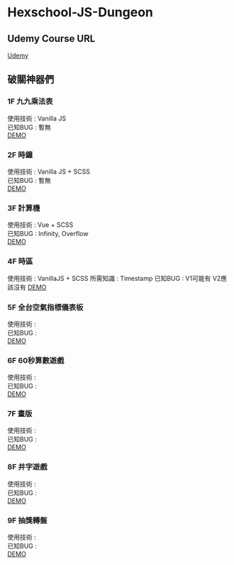 # Hexschool-JS-Dungeon
## Udemy Course URL
[Udemy](https://www.udemy.com/js-underground)
## 破關神器們

### 1F 九九乘法表

使用技術 : Vanilla JS  
已知BUG : 暫無  
[DEMO](https://kaibaooo.github.io/Hexschool-JS-Dungeon/1F/index.html)  

### 2F 時鐘

使用技術 : Vanilla JS + SCSS  
已知BUG : 暫無  
[DEMO](https://kaibaooo.github.io/Hexschool-JS-Dungeon/2F/index.html)  

### 3F 計算機

使用技術 : Vue + SCSS  
已知BUG : Infinity, Overflow  
[DEMO](https://kaibaooo.github.io/Hexschool-JS-Dungeon/3F/index.html)  

### 4F 時區

使用技術 :  VanillaJS + SCSS
所需知識 : Timestamp
已知BUG :  V1可能有 V2應該沒有
[DEMO](https://kaibaooo.github.io/Hexschool-JS-Dungeon/4F/index.html)

### 5F 全台空氣指標儀表板  

使用技術 :  
已知BUG :  
[DEMO](#)  

### 6F 60秒算數遊戲

使用技術 :  
已知BUG :  
[DEMO](#)  

### 7F 畫版

使用技術 :  
已知BUG :  
[DEMO](#)  

### 8F 井字遊戲

使用技術 :  
已知BUG :  
[DEMO](#)  

### 9F 抽獎轉盤

使用技術 :  
已知BUG :  
[DEMO](#)  
